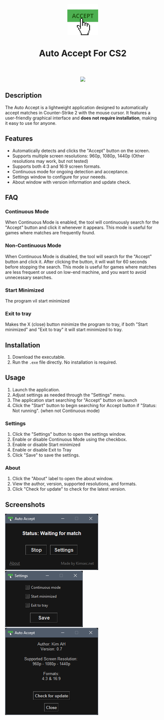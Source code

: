 <p align="center" width="10%">
    <img width="20%" src="Screenshots/logo.png">
</p>

# <p align="center">Auto Accept For CS2</p>

<br><p align="center" width="100%">
<a href="https://www.buymeacoffee.com/kimsec"><img src="https://img.buymeacoffee.com/button-api/?text=Buy me a coffee&emoji=&slug=kimsec&button_colour=FFDD00&font_colour=000000&font_family=Bree&outline_colour=000000&coffee_colour=ffffff" /></a></p>

## Description

The Auto Accept is a lightweight application designed to automatically accept matches in Counter-Strike 2 with the mouse cursor. It features a user-friendly graphical interface and __does not require installation__, making it easy to use for anyone.

## Features
- Automatically detects and clicks the "Accept" button on the screen.
- Supports multiple screen resolutions: 960p, 1080p, 1440p (Other resolutions may work, but not tested)
- Supports both 4:3 and 16:9 screen formats.
- Continuous mode for ongoing detection and acceptance.
- Settings window to configure for your neeeds.
- About window with version information and update check.


## FAQ
### Continuous Mode

When Continuous Mode is enabled, the tool will continuously search for the "Accept" button and click it whenever it appears. This mode is useful for games where matches are frequently found.

### Non-Continuous Mode

When Continuous Mode is disabled, the tool will search for the "Accept" button and click it. After clicking the button, it will wait for 60 seconds before stopping the search. This mode is useful for games where matches are less frequent or used on low-end machine, and you want to avoid unnecessary searches.

### Start Minimized

The program vil start minimized

### Exit to tray

Makes the X (close) button minimize the program to tray, if both "Start minimized" and "Exit to tray" it will start minimized to tray. 

## Installation
1. Download the executable.
2. Run the `.exe` file directly. No installation is required.

## Usage
1. Launch the application.
2. Adjust settings as needed through the "Settings" menu.
3. The application start searching for "Accept" button on launch
4. Click the "Start" button to begin searching for Accept button if "Status: Not running". (when not Continuous mode)

### Settings

1. Click the "Settings" button to open the settings window.
2. Enable or disable Continuous Mode using the checkbox.
3. Enable or disable Start minimized
4. Enable or disable Exit to Tray
5. Click "Save" to save the settings.

### About

1. Click the "About" label to open the about window.
2. View the author, version, supported resolutions, and formats.
3. Click "Check for update" to check for the latest version.

## Screenshots
![Main Window](Screenshots/main_window.png)
![Settings Window](Screenshots/settings_window.png)
![About Window](Screenshots/about_window.png)
